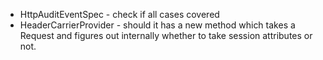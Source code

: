 * HttpAuditEventSpec - check if all cases covered
* HeaderCarrierProvider - should it has a new method which takes a Request and figures out internally whether to take session attributes or not.
